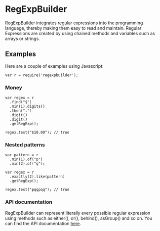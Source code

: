 RegExpBuilder
=============
RegExpBuilder integrates regular expressions into the programming language, thereby making them easy to read and maintain. Regular Expressions are created by using chained methods and variables such as arrays or strings.

<h2>Examples</h2>
Here are a couple of examples using Javascript:

```
var r = require('regexpbuilder');
```

<h3>Money</h3>

```
var regex = r
  .find("$")
  .min(1).digits()
  .then(".")
  .digit()
  .digit()
  .getRegExp();
  
regex.test("$10.00"); // true
```

<h3>Nested patterns</h3>

```
var pattern = r
  .min(1).of("p")
  .min(2).of("q");

var regex = r
  .exactly(2).like(pattern)
  .getRegExp();

regex.test("pqqpqq"); // true
```

<h3>API documentation</h3>
RegExpBuilder can represent literally every possible regular expression using methods such as either(), or(), behind(), asGroup() and so on. You can find the API documentation <a href="https://github.com/thebinarysearchtree/RegExpBuilder/wiki">here</a>.
